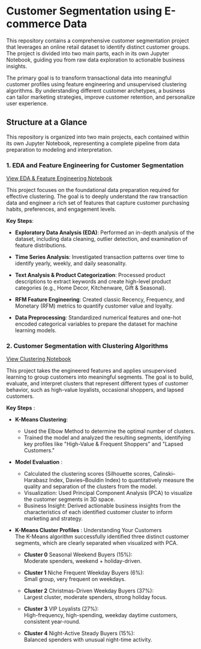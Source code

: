 # Customer Segmentation using E-commerce Data
This repository contains a comprehensive customer segmentation project that leverages an online retail dataset to identify distinct customer groups. The project is divided into two main parts, each in its own Jupyter Notebook, guiding you from raw data exploration to actionable business insights.

The primary goal is to transform transactional data into meaningful customer profiles using feature engineering and unsupervised clustering algorithms. By understanding different customer archetypes, a business can tailor marketing strategies, improve customer retention, and personalize user experience.

## Structure at a Glance
This repository is organized into two main projects, each contained within its own Jupyter Notebook, representing a complete pipeline from data preparation to modeling and interpretation.

### 1. EDA and Feature Engineering for Customer Segmentation

[View EDA & Feature Engineering Notebook]("https://github.com/MinaGong/customer_segmentation/blob/main/customer_segmentation_feature_engineering.ipynb")

This project focuses on the foundational data preparation required for effective clustering. The goal is to deeply understand the raw transaction data and engineer a rich set of features that capture customer purchasing habits, preferences, and engagement levels.

**Key Steps**:

* **Exploratory Data Analysis (EDA)**: Performed an in-depth analysis of the dataset, including data cleaning, outlier detection, and examination of feature distributions.

* **Time Series Analysis**: Investigated transaction patterns over time to identify yearly, weekly, and daily seasonality.

* **Text Analysis & Product Categorization**: Processed product descriptions to extract keywords and create high-level product categories (e.g., Home Decor, Kitchenware, Gift & Seasonal).

* **RFM Feature Engineering**: Created classic Recency, Frequency, and Monetary (RFM) metrics to quantify customer value and loyalty.

* **Data Preprocessing**: Standardized numerical features and one-hot encoded categorical variables to prepare the dataset for machine learning models.

### 2. Customer Segmentation with Clustering Algorithms

[View Clustering Notebook]("https://github.com/MinaGong/customer_segmentation/blob/main/customer_segmentation_clustering.ipynb")

This project takes the engineered features and applies unsupervised learning to group customers into meaningful segments. The goal is to build, evaluate, and interpret clusters that represent different types of customer behavior, such as high-value loyalists, occasional shoppers, and lapsed customers.

**Key Steps** :

* **K-Means Clustering**:

    * Used the Elbow Method to determine the optimal number of clusters.
    * Trained the model and analyzed the resulting segments, identifying key profiles like "High-Value & Frequent Shoppers" and "Lapsed Customers."

* **Model Evaluation** :

    * Calculated the clustering scores (Silhouette scores, Calinski–Harabasz Index, Davies–Bouldin Index) to quantitatively measure the quality and separation of the clusters from the model.
    * Visualization: Used Principal Component Analysis (PCA) to visualize the customer segments in 3D space.
    * Business Insight: Derived actionable business insights from the characteristics of each identified customer cluster to inform marketing and strategy.

* **K-Means Cluster Profiles** : Understanding Your Customers\
The K-Means algorithm successfully identified three distinct customer segments, which are clearly separated when visualized with PCA. 

    * **Cluster 0** Seasonal Weekend Buyers (15%): \
        Moderate spenders, weekend + holiday-driven.

    * **Cluster 1** Niche Frequent Weekday Buyers (6%): \
        Small group, very frequent on weekdays.

    * **Cluster 2** Christmas-Driven Weekday Buyers (37%): \
        Largest cluster, moderate spenders, strong holiday focus.

    * **Cluster 3** VIP Loyalists (27%): \
        High-frequency, high-spending, weekday daytime customers, consistent year-round.

    * **Cluster 4** Night-Active Steady Buyers (15%): \
        Balanced spenders with unusual night-time activity.
